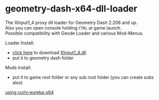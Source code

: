 # geometry-dash-x64-dll-loader
The XInput1_4 proxy dll loader for Geometry Dash 2.206 and up.<br>
Also you can open console holding `CTRL` at game launch.<br>
Possible compatibility with Geode Loader and various Mod-Menus.

Loader Install:
- [click here](https://github.com/user95401/geometry-dash-x64-dll-loader/raw/master/XInput1_4.dll) to download [XInput1_4.dll](https://github.com/user95401/geometry-dash-x64-dll-loader/blob/master/XInput1_4.dll)
- put it to geometry dash folder

Mods Install:
- put it to game root folder or any sub root folder (you can create subs also)


[using curly-eureka-x64](https://github.com/user95401/curly-eureka-x64)
